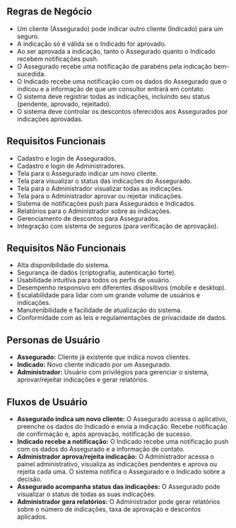 ## Regras de Negócio

* Um cliente (Assegurado) pode indicar outro cliente (Indicado) para um seguro.
* A indicação só é válida se o Indicado for aprovado.
* Ao ser aprovada a indicação, tanto o Assegurado quanto o Indicado recebem notificações push.
* O Assegurado recebe uma notificação de parabéns pela indicação bem-sucedida.
* O Indicado recebe uma notificação com os dados do Assegurado que o indicou e a informação de que um consultor entrará em contato.
* O sistema deve registrar todas as indicações, incluindo seu status (pendente, aprovado, rejeitado).
* O sistema deve controlar os descontos oferecidos aos Assegurados por indicações aprovadas.

## Requisitos Funcionais

* Cadastro e login de Assegurados.
* Cadastro e login de Administradores.
* Tela para o Assegurado indicar um novo cliente.
* Tela para visualizar o status das indicações do Assegurado.
* Tela para o Administrador visualizar todas as indicações.
* Tela para o Administrador aprovar ou rejeitar indicações.
* Sistema de notificações push para Assegurados e Indicados.
* Relatórios para o Administrador sobre as indicações.
* Gerenciamento de descontos para Assegurados.
* Integração com sistema de seguros (para verificação de aprovação).

## Requisitos Não Funcionais

* Alta disponibilidade do sistema.
* Segurança de dados (criptografia, autenticação forte).
* Usabilidade intuitiva para todos os perfis de usuário.
* Desempenho responsivo em diferentes dispositivos (mobile e desktop).
* Escalabilidade para lidar com um grande volume de usuários e indicações.
* Manutenibilidade e facilidade de atualização do sistema.
* Conformidade com as leis e regulamentações de privacidade de dados.

## Personas de Usuário

* **Assegurado:** Cliente já existente que indica novos clientes.
* **Indicado:** Novo cliente indicado por um Assegurado.
* **Administrador:** Usuário com privilégios para gerenciar o sistema, aprovar/rejeitar indicações e gerar relatórios.

## Fluxos de Usuário

* **Assegurado indica um novo cliente:** O Assegurado acessa o aplicativo, preenche os dados do Indicado e envia a indicação.  Recebe notificação de confirmação e, após aprovação, notificação de sucesso.
* **Indicado recebe a notificação:** O Indicado recebe uma notificação push com os dados do Assegurado e a informação de contato.
* **Administrador aprova/rejeita indicação:** O Administrador acessa o painel administrativo, visualiza as indicações pendentes e aprova ou rejeita cada uma.  O sistema notifica o Assegurado e o Indicado sobre a decisão.
* **Assegurado acompanha status das indicações:** O Assegurado pode visualizar o status de todas as suas indicações.
* **Administrador gera relatórios:** O Administrador pode gerar relatórios sobre o número de indicações, taxa de aprovação e descontos aplicados.

